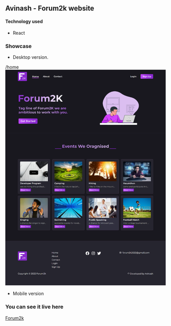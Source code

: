 ## Avinash - Forum2k website


#### Technology used

* React

### Showcase

* Desktop version.

/home
<img src="showcase/Forum-2k home.png" />

* Mobile version

### You can see it live here
 [Forum2k](https://forum2k-2022.web.app/)


